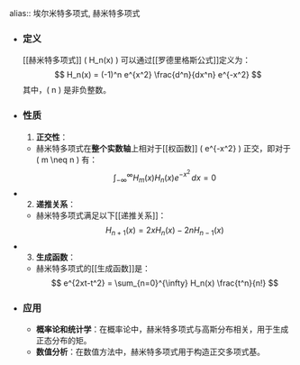 alias:: 埃尔米特多项式, 赫米特多项式

- ### 定义
  [[赫米特多项式]] \( H_n(x) \) 可以通过[[罗德里格斯公式]]定义为：
  $$ H_n(x) = (-1)^n e^{x^2} \frac{d^n}{dx^n} e^{-x^2} $$
  其中，\( n \) 是非负整数。
- ### 性质
  1. **正交性**：
	- 赫米特多项式在**整个实数轴**上相对于[[权函数]] \( e^{-x^2} \) 正交，即对于 \( m \neq n \) 有：
	  $$ \int_{-\infty}^{\infty} H_m(x) H_n(x) e^{-x^2} \, dx = 0 $$
- 2. **递推关系**：
	- 赫米特多项式满足以下[[递推关系]]：
	  $$ H_{n+1}(x) = 2x H_n(x) - 2n H_{n-1}(x) $$
- 3. **生成函数**：
	- 赫米特多项式的[[生成函数]]是：
	  $$ e^{2xt-t^2} = \sum_{n=0}^{\infty} H_n(x) \frac{t^n}{n!} $$
- ### 应用
	- **概率论和统计学**：在概率论中，赫米特多项式与高斯分布相关，用于生成正态分布的矩。
	- **数值分析**：在数值方法中，赫米特多项式用于构造正交多项式基。